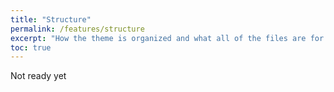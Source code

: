 ```yaml
---
title: "Structure"
permalink: /features/structure
excerpt: "How the theme is organized and what all of the files are for."
toc: true
---
```


Not ready yet